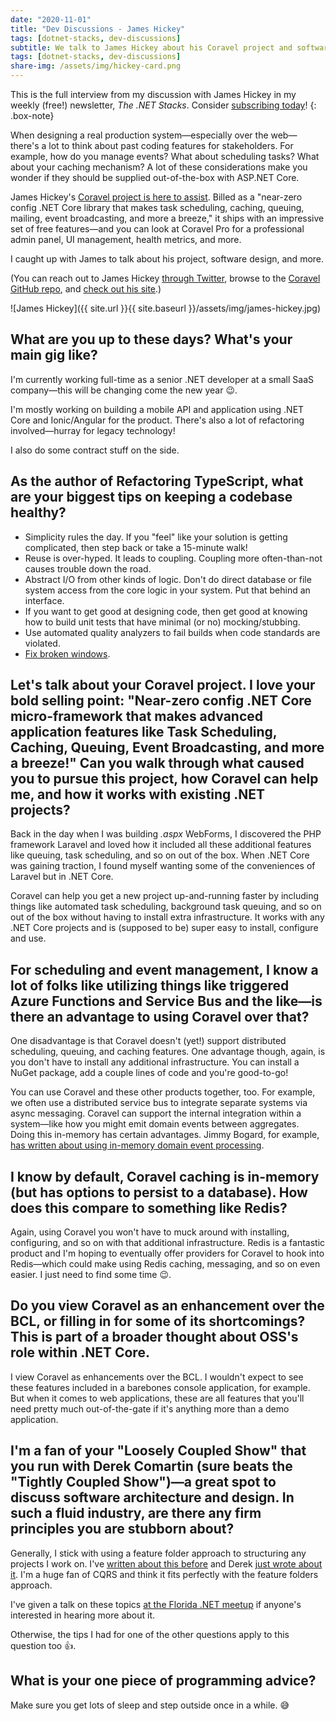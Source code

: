 ```yaml
---
date: "2020-11-01"
title: "Dev Discussions - James Hickey"
tags: [dotnet-stacks, dev-discussions]
subtitle: We talk to James Hickey about his Coravel project and software design.
tags: [dotnet-stacks, dev-discussions]
share-img: /assets/img/hickey-card.png
---
```


This is the full interview from my discussion with James Hickey in my weekly (free!) newsletter, *The .NET Stacks*. Consider [subscribing today](https://dotnetstacks.com)!
{: .box-note}

When designing a real production system—especially over the web—there's a lot to think about past coding features for stakeholders. For example, how do you manage events? What about scheduling tasks? What about your caching mechanism? A lot of these considerations make you wonder if they should be supplied out-of-the-box with ASP.NET Core.

James Hickey's [Coravel project is here to assist](https://github.com/jamesmh/coravel). Billed as a "near-zero config .NET Core library that makes task scheduling, caching, queuing, mailing, event broadcasting, and more a breeze," it ships with an impressive set of free features—and you can look at Coravel Pro for a professional admin panel, UI management, health metrics, and more.

I caught up with James to talk about his project, software design, and more.

(You can reach out to James Hickey [through Twitter](https://twitter.com/jamesmh_dev), browse to the [Coravel GitHub repo](https://github.com/jamesmh/coravel), and [check out his site](https://www.blog.jamesmichaelhickey.com/).)

![James Hickey]({{ site.url }}{{ site.baseurl }}/assets/img/james-hickey.jpg)

## What are you up to these days? What's your main gig like?

I'm currently working full-time as a senior .NET developer at a small SaaS company—this will be changing come the new year 😉.

I'm mostly working on building a mobile API and application using .NET Core and Ionic/Angular for the product. There's also a lot of refactoring involved—hurray for legacy technology!

I also do some contract stuff on the side.

## As the author of Refactoring TypeScript, what are your biggest tips on keeping a codebase healthy? 

* Simplicity rules the day. If you "feel" like your solution is getting complicated, then step back or take a 15-minute walk!
* Reuse is over-hyped. It leads to coupling. Coupling more often-than-not causes trouble down the road.
* Abstract I/O from other kinds of logic. Don't do direct database or file system access from the core logic in your system. Put that behind an interface.
* If you want to get good at designing code, then get good at knowing how to build unit tests that have minimal (or no) mocking/stubbing.
* Use automated quality analyzers to fail builds when code standards are violated.
* [Fix broken windows](https://blog.codinghorror.com/the-broken-window-theory/). 

## Let's talk about your Coravel project. I love your bold selling point: "Near-zero config .NET Core micro-framework that makes advanced application features like Task Scheduling, Caching, Queuing, Event Broadcasting, and more a breeze!" Can you walk through what caused you to pursue this project, how Coravel can help me, and how it works with existing .NET projects? 

Back in the day when I was building *.aspx* WebForms, I discovered the PHP framework Laravel and loved how it included all these additional features like queuing, task scheduling, and so on out of the box. When .NET Core was gaining traction, I found myself wanting some of the conveniences of Laravel but in .NET Core.

Coravel can help you get a new project up-and-running faster by including things like automated task scheduling, background task queuing, and so on out of the box without having to install extra infrastructure. It works with any .NET Core projects and is (supposed to be) super easy to install, configure and use.

## For scheduling and event management, I know a lot of folks like utilizing things like triggered Azure Functions and Service Bus and the like—is there an advantage to using Coravel over that?

One disadvantage is that Coravel doesn't (yet!) support distributed scheduling, queuing, and caching features. One advantage though, again, is you don't have to install any additional infrastructure. You can install a NuGet package, add a couple lines of code and you're good-to-go!

You can use Coravel and these other products together, too. For example, we often use a distributed service bus to integrate separate systems via async messaging. Coravel can support the internal integration within a system—like how you might emit domain events between aggregates. Doing this in-memory has certain advantages. Jimmy Bogard, for example, [has written about using in-memory domain event processing](https://lostechies.com/jimmybogard/2014/05/13/a-better-domain-events-pattern/). 

## I know by default, Coravel caching is in-memory (but has options to persist to a database). How does this compare to something like Redis?

Again, using Coravel you won't have to muck around with installing, configuring, and so on with that additional infrastructure. Redis is a fantastic product and I'm hoping to eventually offer providers for Coravel to hook into Redis—which could make using Redis caching, messaging, and so on even easier. I just need to find some time 😉.

## Do you view Coravel as an enhancement over the BCL, or filling in for some of its shortcomings? This is part of a broader thought about OSS's role within .NET Core.

I view Coravel as enhancements over the BCL. I wouldn't expect to see these features included in a barebones console application, for example. But when it comes to web applications, these are all features that you'll need pretty much out-of-the-gate if it's anything more than a demo application.

## I'm a fan of your "Loosely Coupled Show" that you run with Derek Comartin (sure beats the "Tightly Coupled Show")—a great spot to discuss software architecture and design. In such a fluid industry, are there any firm principles you are stubborn about?

Generally, I stick with using a feature folder approach to structuring any projects I work on. I've [written about this before](https://builtwithdot.net/blog/changing-how-your-code-is-organized-could-speed-development-from-weeks-to-days) and Derek [just wrote about it](https://codeopinion.com/organizing-code-by-feature-using-vertical-slices/). I'm a huge fan of CQRS and think it fits perfectly with the feature folders approach.

I've given a talk on these topics [at the Florida .NET meetup](https://www.youtube.com/watch?v=36G6-vwwpe8&feature=youtu.be) if anyone's interested in hearing more about it.

Otherwise, the tips I had for one of the other questions apply to this question too 👍.

## What is your one piece of programming advice?

Make sure you get lots of sleep and step outside once in a while. 😅